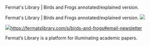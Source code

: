 Fermat's Library | Birds and Frogs annotated/explained version.

Fermat's Library | Birds and Frogs annotated/explained version.
![](../_resources/4bab1fdf8b33abab03b8f96a92c9bdc2.png)

![](../_resources/a734d11d2c68a348eb9fd8de48f677a8.png)https://fermatslibrary.com/s/birds-and-frogs#email-newsletter

Fermat’s Library is a platform for illuminating academic papers.